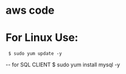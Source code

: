 # aws code

# For Linux Use:
     $ sudo yum update -y
-- for SQL CLIENT
     $ sudo yum install mysql -y

